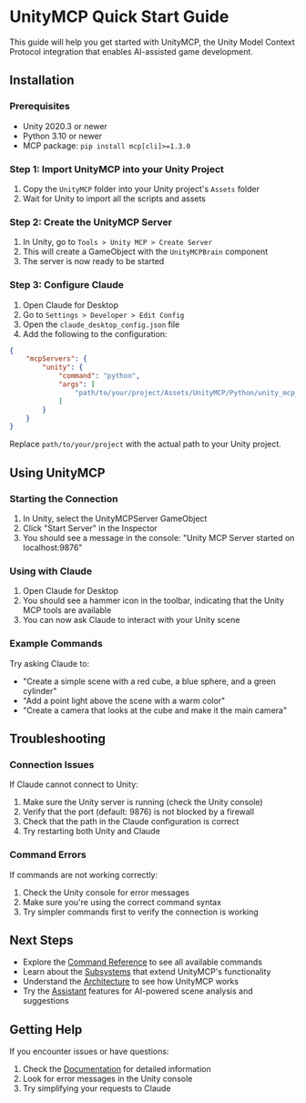 # UnityMCP Quick Start Guide

This guide will help you get started with UnityMCP, the Unity Model Context Protocol integration that enables AI-assisted game development.

## Installation

### Prerequisites

- Unity 2020.3 or newer
- Python 3.10 or newer
- MCP package: `pip install mcp[cli]>=1.3.0`

### Step 1: Import UnityMCP into your Unity Project

1. Copy the `UnityMCP` folder into your Unity project's `Assets` folder
2. Wait for Unity to import all the scripts and assets

### Step 2: Create the UnityMCP Server

1. In Unity, go to `Tools > Unity MCP > Create Server`
2. This will create a GameObject with the `UnityMCPBrain` component
3. The server is now ready to be started

### Step 3: Configure Claude

1. Open Claude for Desktop
2. Go to `Settings > Developer > Edit Config`
3. Open the `claude_desktop_config.json` file
4. Add the following to the configuration:

```json
{
    "mcpServers": {
        "unity": {
            "command": "python",
            "args": [
                "path/to/your/project/Assets/UnityMCP/Python/unity_mcp_server.py"
            ]
        }
    }
}
```

Replace `path/to/your/project` with the actual path to your Unity project.

## Using UnityMCP

### Starting the Connection

1. In Unity, select the UnityMCPServer GameObject
2. Click "Start Server" in the Inspector
3. You should see a message in the console: "Unity MCP Server started on localhost:9876"

### Using with Claude

1. Open Claude for Desktop
2. You should see a hammer icon in the toolbar, indicating that the Unity MCP tools are available
3. You can now ask Claude to interact with your Unity scene

### Example Commands

Try asking Claude to:

- "Create a simple scene with a red cube, a blue sphere, and a green cylinder"
- "Add a point light above the scene with a warm color"
- "Create a camera that looks at the cube and make it the main camera"

## Troubleshooting

### Connection Issues

If Claude cannot connect to Unity:

1. Make sure the Unity server is running (check the Unity console)
2. Verify that the port (default: 9876) is not blocked by a firewall
3. Check that the path in the Claude configuration is correct
4. Try restarting both Unity and Claude

### Command Errors

If commands are not working correctly:

1. Check the Unity console for error messages
2. Make sure you're using the correct command syntax
3. Try simpler commands first to verify the connection is working

## Next Steps

- Explore the [Command Reference](CommandReference.md) to see all available commands
- Learn about the [Subsystems](SubsystemReference.md) that extend UnityMCP's functionality
- Understand the [Architecture](Architecture.md) to see how UnityMCP works
- Try the [Assistant](assistant.md) features for AI-powered scene analysis and suggestions

## Getting Help

If you encounter issues or have questions:

1. Check the [Documentation](index.md) for detailed information
2. Look for error messages in the Unity console
3. Try simplifying your requests to Claude 